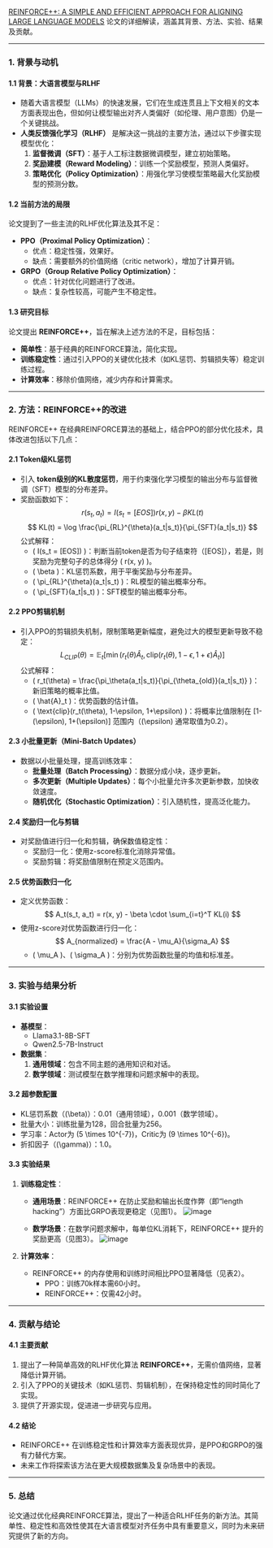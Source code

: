 [REINFORCE++: A SIMPLE AND EFFICIENT APPROACH FOR ALIGNING LARGE LANGUAGE MODELS](https://arxiv.org/pdf/2501.03262) 论文的详细解读，涵盖其背景、方法、实验、结果及贡献。

---

### **1. 背景与动机**

#### **1.1 背景：大语言模型与RLHF**
- 随着大语言模型（LLMs）的快速发展，它们在生成连贯且上下文相关的文本方面表现出色，但如何让模型输出对齐人类偏好（如伦理、用户意图）仍是一个关键挑战。
- **人类反馈强化学习（RLHF）** 是解决这一挑战的主要方法，通过以下步骤实现模型优化：
  1. **监督微调（SFT）**：基于人工标注数据微调模型，建立初始策略。
  2. **奖励建模（Reward Modeling）**：训练一个奖励模型，预测人类偏好。
  3. **策略优化（Policy Optimization）**：用强化学习使模型策略最大化奖励模型的预测分数。

#### **1.2 当前方法的局限**
论文提到了一些主流的RLHF优化算法及其不足：
- **PPO（Proximal Policy Optimization）**：
  - 优点：稳定性强，效果好。
  - 缺点：需要额外的价值网络（critic network），增加了计算开销。
- **GRPO（Group Relative Policy Optimization）**：
  - 优点：针对优化问题进行了改进。
  - 缺点：复杂性较高，可能产生不稳定性。
  
#### **1.3 研究目标**
论文提出 **REINFORCE++**，旨在解决上述方法的不足，目标包括：
- **简单性**：基于经典的REINFORCE算法，简化实现。
- **训练稳定性**：通过引入PPO的关键优化技术（如KL惩罚、剪辑损失等）稳定训练过程。
- **计算效率**：移除价值网络，减少内存和计算需求。

---

### **2. 方法：REINFORCE++的改进**

REINFORCE++ 在经典REINFORCE算法的基础上，结合PPO的部分优化技术，具体改进包括以下几点：

#### **2.1 Token级KL惩罚**
- 引入 **token级别的KL散度惩罚**，用于约束强化学习模型的输出分布与监督微调（SFT）模型的分布差异。
- 奖励函数如下：
  $$
  r(s_t, a_t) = I(s_t = [EOS])r(x, y) - \beta KL(t)
  $$
  $$
  KL(t) = \log \frac{\pi_{RL}^{\theta}(a_t|s_t)}{\pi_{SFT}(a_t|s_t)}
  $$
  公式解释：
  - \( I(s_t = [EOS]) \)：判断当前token是否为句子结束符（[EOS]），若是，则奖励为完整句子的总体得分 \( r(x, y) \)。
  - \( \beta \)：KL惩罚系数，用于平衡奖励与分布差异。
  - \( \pi_{RL}^{\theta}(a_t|s_t) \)：RL模型的输出概率分布。
  - \( \pi_{SFT}(a_t|s_t) \)：SFT模型的输出概率分布。

#### **2.2 PPO剪辑机制**
- 引入PPO的剪辑损失机制，限制策略更新幅度，避免过大的模型更新导致不稳定：
  $$
  L_{CLIP}(\theta) = \mathbb{E}_t \left[ \min \left( r_t(\theta)\hat{A}_t, \text{clip}(r_t(\theta), 1-\epsilon, 1+\epsilon)\hat{A}_t \right) \right]
  $$
  公式解释：
  - \( r_t(\theta) = \frac{\pi_\theta(a_t|s_t)}{\pi_{\theta_{old}}(a_t|s_t)} \)：新旧策略的概率比值。
  - \( \hat{A}_t \)：优势函数的估计值。
  - \( \text{clip}(r_t(\theta), 1-\epsilon, 1+\epsilon) \)：将概率比值限制在 [1-\(\epsilon\), 1+\(\epsilon\)] 范围内（\(\epsilon\) 通常取值为0.2）。

#### **2.3 小批量更新（Mini-Batch Updates）**
- 数据以小批量处理，提高训练效率：
  - **批量处理（Batch Processing）**：数据分成小块，逐步更新。
  - **多次更新（Multiple Updates）**：每个小批量允许多次更新参数，加快收敛速度。
  - **随机优化（Stochastic Optimization）**：引入随机性，提高泛化能力。

#### **2.4 奖励归一化与剪辑**
- 对奖励值进行归一化和剪辑，确保数值稳定性：
  - 奖励归一化：使用z-score标准化消除异常值。
  - 奖励剪辑：将奖励值限制在预定义范围内。

#### **2.5 优势函数归一化**
- 定义优势函数：
  $$
  A_t(s_t, a_t) = r(x, y) - \beta \cdot \sum_{i=t}^T KL(i)
  $$
- 使用z-score对优势函数进行归一化：
  $$
  A_{normalized} = \frac{A - \mu_A}{\sigma_A}
  $$
  - \( \mu_A \)、\( \sigma_A \)：分别为优势函数批量的均值和标准差。
  
---

### **3. 实验与结果分析**

#### **3.1 实验设置**
- **基模型**：
  - Llama3.1-8B-SFT
  - Qwen2.5-7B-Instruct
- **数据集**：
  1. **通用领域**：包含不同主题的通用知识和对话。
  2. **数学领域**：测试模型在数学推理和问题求解中的表现。

#### **3.2 超参数配置**
- KL惩罚系数（\(\beta\)）：0.01（通用领域），0.001（数学领域）。
- 批量大小：训练批量为128，回合批量为256。
- 学习率：Actor为 \(5 \times 10^{-7}\)，Critic为 \(9 \times 10^{-6}\)。
- 折扣因子（\(\gamma\)）：1.0。

#### **3.3 实验结果**
1. **训练稳定性**：
   - **通用场景**：REINFORCE++ 在防止奖励和输出长度作弊（即“length hacking”）方面比GRPO表现更稳定（见图1）。
   ![image](https://github.com/user-attachments/assets/debbcffa-f92c-4979-b1a0-dd4b4d0816ac)

   - **数学场景**：在数学问题求解中，每单位KL消耗下，REINFORCE++ 提升的奖励更高（见图3）。
   ![image](https://github.com/user-attachments/assets/1428b125-cfe7-450e-9310-7f49615e5022)

2. **计算效率**：
   - REINFORCE++ 的内存使用和训练时间相比PPO显著降低（见表2）。
     - PPO：训练70k样本需60小时。
     - REINFORCE++：仅需42小时。

---

### **4. 贡献与结论**

#### **4.1 主要贡献**
1. 提出了一种简单高效的RLHF优化算法 **REINFORCE++**，无需价值网络，显著降低计算开销。
2. 引入了PPO的关键技术（如KL惩罚、剪辑机制），在保持稳定性的同时简化了实现。
3. 提供了开源实现，促进进一步研究与应用。

#### **4.2 结论**
- REINFORCE++ 在训练稳定性和计算效率方面表现优异，是PPO和GRPO的强有力替代方案。
- 未来工作将探索该方法在更大规模数据集及复杂场景中的表现。

---

### **5. 总结**
论文通过优化经典REINFORCE算法，提出了一种适合RLHF任务的新方法。其简单性、稳定性和高效性使其在大语言模型对齐任务中具有重要意义，同时为未来研究提供了新的方向。
